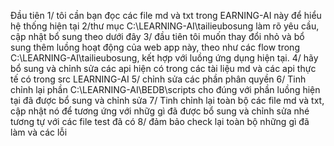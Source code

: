 Đầu tiên
1/ tôi cần bạn đọc các file md và txt trong 
    EARNING-AI này để hiểu hệ thống hiện tại 
2/thư mục C:\LEARNING-AI\tailieubosung
làm rõ yêu cầu, cập nhật bổ sung theo dưới đây
3/ đầu tiên tôi muốn thay đổi nhỏ và bổ sung thêm luồng hoạt động của web app này, theo như các flow trong C:\LEARNING-AI\tailieubosung, kết hợp với luồng ứng dụng hiện tại.
4/ hãy bổ sung và chỉnh sửa các api hiện có trong các tài liệu md và các api thực tế có trong src LEARNING-AI
5/ chỉnh sửa các phần phân quyền
6/ Tinh chỉnh lại phần C:\LEARNING-AI\BEDB\scripts cho đúng với phần luồng hiện tại đã được bổ sung và chỉnh sửa
7/ Tinh chỉnh lại toàn bộ các file md và txt, cập nhật nó để tương ứng với nhữg gì đã được bổ sung và chỉnh sửa nhé
 tương tự với các file test đã có
 8/ đảm bảo check lại toàn bộ những gì đã làm và các lỗi